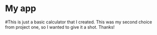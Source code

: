 My app
====

#This is just a basic calculator that I created. This was my second choice from project one, so I wanted to give it a shot. Thanks!